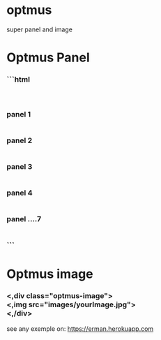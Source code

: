 # optmus
super panel and image



<h1>Optmus Panel </h1>
<h3>
```html
<div class="optmus" > <br>
	<div class="optmus-container">  <br>
		<div class="optmus-panel">  <br>
			panel 1  <br>
		</div>  <br>
		 <div class="optmus-panel">  <br>
			panel 2  <br>
		</div>  <br>
		 <div class="optmus-panel">  <br>
			panel 3  <br>
		</div>  <br>
		 <div class="optmus-panel">  <br>
			panel 4  <br>
		</div>  <br>
		 <div class="optmus-panel">  <br>
			panel ....7  <br>
		</div>  <br>
	</div>  <br>
</div>
	```
	</h3>


<h1> Optmus image </h1>
<h3>
<,div class="optmus-image"> <br>
	<,img src="images/yourImage.jpg"> <br>
<,/div> <br>
	</h3>


see any exemple on: https://erman.herokuapp.com



